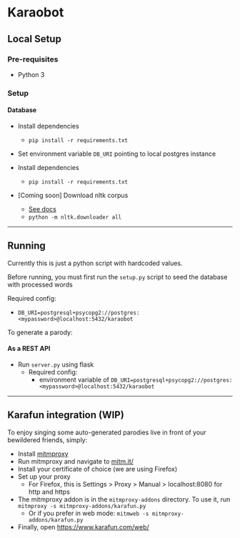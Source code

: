 # Karaobot

## Local Setup

### Pre-requisites

* Python 3

### Setup

#### Database

* Install dependencies
  * `pip install -r requirements.txt`
* Set environment variable `DB_URI` pointing to local postgres instance


* Install dependencies
  * `pip install -r requirements.txt`
* [Coming soon] Download nltk corpus
  * [See docs](https://www.nltk.org/data.html)
  * `python -m nltk.downloader all`

__________________

## Running

Currently this is just a python script with hardcoded values.

Before running, you must first run the `setup.py` script to seed the database with processed words 

Required config: 

* `DB_URI=postgresql+psycopg2://postgres:<mypassword>@localhost:5432/karaobot`


To generate a parody:

#### As a REST API

* Run `server.py` using flask
  * Required config:
    * environment variable of `DB_URI=postgresql+psycopg2://postgres:<mypassword>@localhost:5432/karaobot` 

__________________

## Karafun integration (WIP)

To enjoy singing some auto-generated parodies live in front of your bewildered friends, simply:

* Install [mitmproxy](https://mitmproxy.org/)
* Run mitmproxy and navigate to [mitm.it/](mitm.it/)
* Install your certificate of choice (we are using Firefox)
* Set up your proxy
  * For Firefox, this is Settings > Proxy > Manual > localhost:8080 for http and https
* The mitmproxy addon is in the `mitmproxy-addons` directory. To use it, run `mitmproxy -s mitmproxy-addons/karafun.py`
  * Or if you prefer in web mode: `mitmweb -s mitmproxy-addons/karafun.py`
* Finally, open https://www.karafun.com/web/
